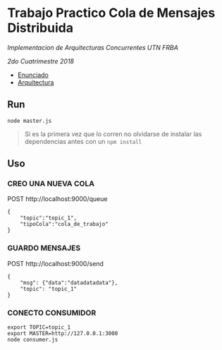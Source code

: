 # Trabajo Practico Cola de Mensajes Distribuida
*Implementacion de Arquitecturas Concurrentes UTN FRBA*

*2do Cuatrimestre 2018*


- [Enunciado](https://docs.google.com/document/d/18UB4slfDrlvhyx57nHtLp1LkfNOenajvnI_Jm06BaCE/edit)
- [Arquitectura](https://docs.google.com/document/d/1GS7BGE-P46VPbF90aM__Ry0TZEZ2GpYBElyf6C0-PsE/edit)

## Run
```
node master.js
```
> Si es la primera vez que lo corren no olvidarse de instalar las dependencias antes con un ```npm install```
## Uso

### CREO UNA NUEVA COLA

POST http://localhost:9000/queue
```
{
	"topic":"topic_1",
	"tipoCola":"cola_de_trabajo"
}
```

### GUARDO MENSAJES

POST http://localhost:9000/send
```
{
	"msg": {"data":"datadatadata"},
	"topic": "topic_1"
}
```


### CONECTO CONSUMIDOR
```
export TOPIC=topic_1
export MASTER=http://127.0.0.1:3000
node consumer.js
```
